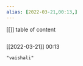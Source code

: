 ```yaml
---
alias: [2022-03-21,00:13,]
---
```

[[]]
table of content
```toc
```

[[2022-03-21]] 00:13

```query
"vaishali"
```